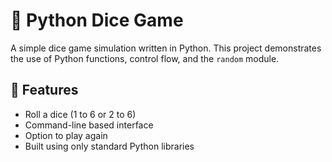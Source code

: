 # 🎲 Python Dice Game

A simple dice game simulation written in Python. This project demonstrates the use of Python functions, control flow, and the `random` module.


## 📌 Features

- Roll a dice (1 to 6 or 2 to 6)
- Command-line based interface
- Option to play again
- Built using only standard Python libraries


